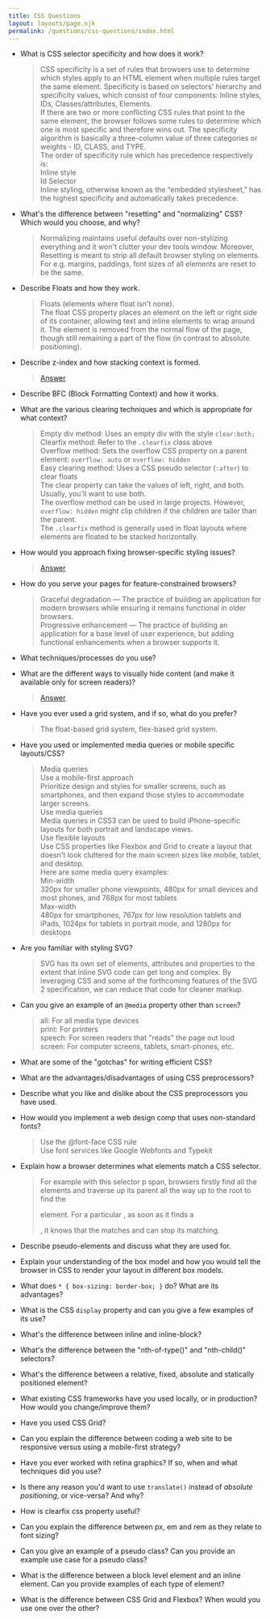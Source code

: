 ```yaml
---
title: CSS Questions
layout: layouts/page.njk
permalink: /questions/css-questions/index.html
---
```


- What is CSS selector specificity and how does it work?
  > CSS specificity is a set of rules that browsers use to determine which styles apply to an HTML element when multiple rules target the same element. Specificity is based on selectors' hierarchy and specificity values, which consist of four components: Inline styles, IDs, Classes/attributes, Elements.\
  > If there are two or more conflicting CSS rules that point to the same element, the browser follows some rules to determine which one is most specific and therefore wins out. The specificity algorithm is basically a three-column value of three categories or weights - ID, CLASS, and TYPE.\
  > The order of specificity rule which has precedence respectively is:\
  > Inline style\
  > Id Selector\
  > Inline styling, otherwise known as the “embedded stylesheet,” has the highest specificity and automatically takes precedence.
- What's the difference between "resetting" and "normalizing" CSS? Which would you choose, and why?
  > Normalizing maintains useful defaults over non-stylizing everything and it won't clutter your dev tools window. Moreover, Resetting is meant to strip all default browser styling on elements. For e.g. margins, paddings, font sizes of all elements are reset to be the same.
- Describe Floats and how they work.
  > Floats (elements where float isn't none).\
  > The float CSS property places an element on the left or right side of its container, allowing text and inline elements to wrap around it. The element is removed from the normal flow of the page, though still remaining a part of the flow (in contrast to absolute positioning).
- Describe z-index and how stacking context is formed.
  > [Answer](https://dev.to/anewman15/describe-z-index-and-how-stacking-context-is-formed-1oic#:~:text=A%20stacking%20context%20is%20a,contained%20within%20this%20stacking%20context.)
- Describe BFC (Block Formatting Context) and how it works.
- What are the various clearing techniques and which is appropriate for what context?
  > Empty div method: Uses an empty div with the style `clear:both;`\
  > Clearfix method: Refer to the `.clearfix` class above\
  > Overflow method: Sets the overflow CSS property on a parent element: `overflow: auto` or `overflow: hidden`\
  > Easy clearing method: Uses a CSS pseudo selector (`:after`) to clear floats\
  > The clear property can take the values of left, right, and both. Usually, you'll want to use both.\
  > The overflow method can be used in large projects. However, `overflow: hidden` might clip children if the children are taller than the parent.\
  > The `.clearfix` method is generally used in float layouts where elements are floated to be stacked horizontally.
- How would you approach fixing browser-specific styling issues?
  > [Answer](https://www.greatfrontend.com/questions/quiz/how-would-you-approach-fixing-browser-specific-styling-issues)
- How do you serve your pages for feature-constrained browsers?

  > Graceful degradation — The practice of building an application for modern browsers while ensuring it remains functional in older browsers.\
  > Progressive enhancement — The practice of building an application for a base level of user experience, but adding functional enhancements when a browser supports it.

- What techniques/processes do you use?
- What are the different ways to visually hide content (and make it available only for screen readers)?
  > [Answer](https://webaim.org/techniques/css/invisiblecontent/)
- Have you ever used a grid system, and if so, what do you prefer?
  > The float-based grid system, flex-based grid system.
- Have you used or implemented media queries or mobile specific layouts/CSS?

  > Media queries\
  >  Use a mobile-first approach\
  > Prioritize design and styles for smaller screens, such as smartphones, and then expand those styles to accommodate larger screens.\
  > Use media queries\
  > Media queries in CSS3 can be used to build iPhone-specific layouts for both portrait and landscape views.\
  > Use flexible layouts\
  > Use CSS properties like Flexbox and Grid to create a layout that doesn't look cluttered for the main screen sizes like mobile, tablet, and desktop.\
  > Here are some media query examples:\
  > Min-width\
  > 320px for smaller phone viewpoints, 480px for small devices and most phones, and 768px for most tablets\
  > Max-width\
  > 480px for smartphones, 767px for low resolution tablets and iPads, 1024px for tablets in portrait mode, and 1280px for desktops

- Are you familiar with styling SVG?
  > SVG has its own set of elements, attributes and properties to the extent that inline SVG code can get long and complex. By leveraging CSS and some of the forthcoming features of the SVG 2 specification, we can reduce that code for cleaner markup.
- Can you give an example of an `@media` property other than `screen`?
  > all: For all media type devices\
  > print: For printers\
  > speech: For screen readers that "reads" the page out loud\
  > screen: For computer screens, tablets, smart-phones, etc.
- What are some of the "gotchas" for writing efficient CSS?
- What are the advantages/disadvantages of using CSS preprocessors?
- Describe what you like and dislike about the CSS preprocessors you have used.
- How would you implement a web design comp that uses non-standard fonts?
  > Use the @font-face CSS rule\
  > Use font services like Google Webfonts and Typekit
- Explain how a browser determines what elements match a CSS selector.
  > For example with this selector p span, browsers firstly find all the <span> elements and traverse up its parent all the way up to the root to find the <p> element. For a particular <span>, as soon as it finds a <p>, it knows that the <span> matches and can stop its matching.
- Describe pseudo-elements and discuss what they are used for.
- Explain your understanding of the box model and how you would tell the browser in CSS to render your layout in different box models.
- What does `* { box-sizing: border-box; }` do? What are its advantages?
- What is the CSS `display` property and can you give a few examples of its use?
- What's the difference between inline and inline-block?
- What's the difference between the "nth-of-type()" and "nth-child()" selectors?
- What's the difference between a relative, fixed, absolute and statically positioned element?
- What existing CSS frameworks have you used locally, or in production? How would you change/improve them?
- Have you used CSS Grid?
- Can you explain the difference between coding a web site to be responsive versus using a mobile-first strategy?
- Have you ever worked with retina graphics? If so, when and what techniques did you use?
- Is there any reason you'd want to use `translate()` instead of _absolute positioning_, or vice-versa? And why?
- How is clearfix css property useful?
- Can you explain the difference between px, em and rem as they relate to font sizing?
- Can you give an example of a pseudo class? Can you provide an example use case for a pseudo class?
- What is the difference between a block level element and an inline element. Can you provide examples of each type of element?
- What is the difference between CSS Grid and Flexbox? When would you use one over the other?
